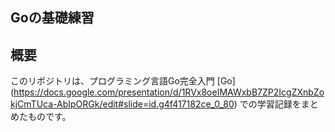 ## Goの基礎練習
## 概要
このリポジトリは、プログラミング言語Go完全入門 [Go]
(https://docs.google.com/presentation/d/1RVx8oeIMAWxbB7ZP2IcgZXnbZokjCmTUca-AbIpORGk/edit#slide=id.g4f417182ce_0_80) での学習記録をまとめたものです。

